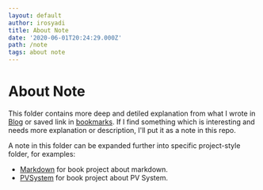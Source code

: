 ```yaml
---
layout: default
author: irosyadi
title: About Note
date: '2020-06-01T20:24:29.000Z'
path: /note
tags: about note
---
```


# About Note

This folder contains more deep and detiled explanation from what I wrote in [Blog](https://github.com/irosyadi/gitbook/tree/d6b94fb26641805acbe8257b88f9c838c6922c13/blog/about_blog.md) or saved link in [bookmarks](https://github.com/irosyadi/gitbook/tree/d6b94fb26641805acbe8257b88f9c838c6922c13/blog/bookmarks.md). If I find something which is interesting and needs more explanation or description, I'll put it as a note in this repo.

A note in this folder can be expanded further into specific project-style folder, for examples:

* [Markdown](https://github.com/irosyadi/gitbook/tree/d6b94fb26641805acbe8257b88f9c838c6922c13/markdown/about_markdown.md) for book project about markdown.
* [PVSystem](https://github.com/irosyadi/gitbook/tree/d6b94fb26641805acbe8257b88f9c838c6922c13/pvsystem/about_pvsystem.md) for book project about PV System.

